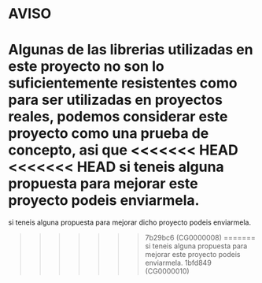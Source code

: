 # AVISO

Algunas de las librerias utilizadas en este proyecto no son lo 
suficientemente resistentes como para ser utilizadas en proyectos reales,
podemos considerar este proyecto como una prueba de concepto, asi que 
<<<<<<< HEAD
<<<<<<< HEAD
si teneis alguna propuesta para mejorar este proyecto podeis enviarmela.
=======
si teneis alguna propuesta para mejorar dicho proyecto podeis enviarmela.
>>>>>>> 7b29bc6 (CG0000008)
=======
si teneis alguna propuesta para mejorar este proyecto podeis enviarmela.
>>>>>>> 1bfd849 (CG0000010)
